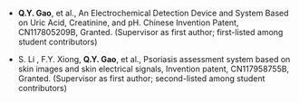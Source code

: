 -  **Q.Y. Gao**, et al., An Electrochemical Detection Device and System Based on Uric Acid, Creatinine, and pH. Chinese Invention Patent, CN117805209B, Granted. (Supervisor as first author; first-listed among student contributors)

-  S. Li , F.Y. Xiong, **Q.Y. Gao**, et al., Psoriasis assessment system based on skin images and skin electrical signals, Invention patent, CN117958755B, Granted. (Supervisor as first author; second-listed among student contributors)
